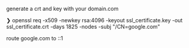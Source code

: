 generate a crt and key with your domain.com

❯ openssl req -x509 -newkey rsa:4096 -keyout ssl_certificate.key -out ssl_certificate.crt -days 1825 -nodes -subj "/CN=google.com"

route google.com to ::1
